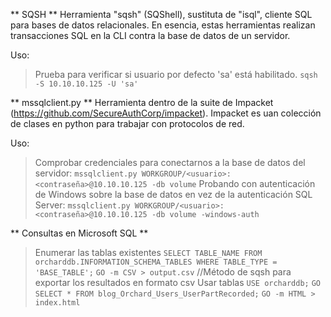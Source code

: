 ** SQSH **
Herramienta "sqsh" (SQShell), sustituta de "isql", cliente SQL para bases de datos relacionales. En esencia, estas herramientas realizan transacciones SQL en la CLI contra la base de datos de un servidor.

Uso:
> Prueba para verificar si usuario por defecto 'sa' está habilitado.
> `sqsh -S 10.10.10.125 -U 'sa'`


** mssqlclient.py **
Herramienta dentro de la suite de Impacket (https://github.com/SecureAuthCorp/impacket).
Impacket es uan colección de clases en python para trabajar con protocolos de red.

Uso:
> Comprobar credenciales para conectarnos a la base de datos del servidor:
> `mssqlclient.py WORKGROUP/<usuario>:<contraseña>@10.10.10.125 -db volume`
> Probando con autenticación de Windows sobre la base de datos en vez de la autenticación SQL Server:
> `mssqlclient.py WORKGROUP/<usuario>:<contraseña>@10.10.10.125 -db volume -windows-auth`

** Consultas en Microsoft SQL **
> Enumerar las tablas existentes
> `SELECT TABLE_NAME FROM orcharddb.INFORMATION_SCHEMA_TABLES WHERE TABLE_TYPE = 'BASE_TABLE';`
> `GO -m CSV > output.csv`  		//Método de sqsh para exportar los resultados en formato csv
> Usar tablas
> `USE orcharddb;`
> `GO`
> `SELECT * FROM blog_Orchard_Users_UserPartRecorded;`
> `GO -m HTML > index.html`
